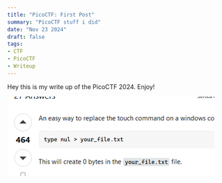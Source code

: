 ```yaml
---
title: "PicoCTF: First Post"
summary: "PicoCTF stuff i did"
date: "Nov 23 2024"
draft: false
tags:
- CTF
- PicoCTF
- Writeup
---
```


Hey this is my write up of the PicoCTF 2024. Enjoy!

![picoctf](./assets/picoctf.png)
